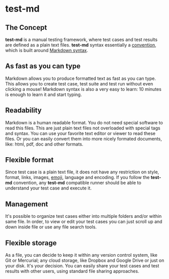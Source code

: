 # test-md


## The Concept

**test-md** is a manual testing framework, where test cases and test results are defined as a plain text files. **test-md** syntax essentially a [convention](syntax.md), which is built around [Markdown syntax](https://guides.github.com/features/mastering-markdown).

## As fast as you can type

Markdown allows you to produce formatted text as fast as you can type. This allows you to create test case, test suite and test run without even clicking a mouse!
Markdown syntax is also a very easy to learn: 10 minutes is enough to learn it and start typing.

## Readability

Markdown is a human readable format. You do not need special software to read this files. This are just plain text files not overloaded with special tags and syntax. You can use your favorite text editor or viewer to read these files. Or you can easily convert them into more nicely formated documents, like: html, pdf, doc and other formats.

## Flexible format

Since test case is a plain text file, it does not have any restriction on style, format, links, images, [emoji](http://www.emoji-cheat-sheet.com), language and encoding. If you follow the **test-md** convention, any **test-md** compatible runner should be able to understand your test case and execute it.

## Management

It's possible to organize test cases either into multiple folders and/or within same file. In order, to view or edit your test cases you can just scroll up and down inside file or use any file search tools.

## Flexible storage

As a file, you can decide to keep it within any version control system, like Git or Mercurial; any cloud storage, like Dropbox and Google Drive or just on your disk. It's your decision. You can easily share your test cases and test results with other users, using standard file sharing approaches.
